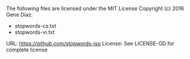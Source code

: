 The following files are licensed under the MIT License Copyright (c) 2016 Gene Diaz:
 * stopwords-cs.txt
 * stopwords-vi.txt

URL: https://github.com/stopwords-iso
License: See LICENSE-GD for complete license
